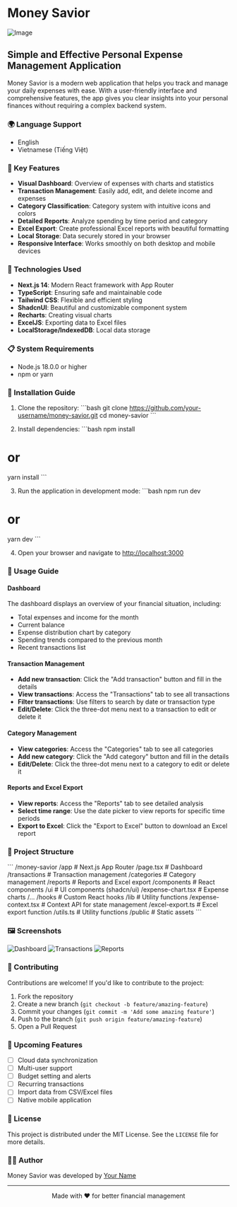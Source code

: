 # Money Savior

![Image](https://github.com/user-attachments/assets/3b890323-480f-47ed-98d7-b9e52f008795)
## Simple and Effective Personal Expense Management Application

Money Savior is a modern web application that helps you track and manage your daily expenses with ease. With a user-friendly interface and comprehensive features, the app gives you clear insights into your personal finances without requiring a complex backend system.

### 🌍 Language Support
- English
- Vietnamese (Tiếng Việt)

### 🌟 Key Features

- **Visual Dashboard**: Overview of expenses with charts and statistics
- **Transaction Management**: Easily add, edit, and delete income and expenses
- **Category Classification**: Category system with intuitive icons and colors
- **Detailed Reports**: Analyze spending by time period and category
- **Excel Export**: Create professional Excel reports with beautiful formatting
- **Local Storage**: Data securely stored in your browser
- **Responsive Interface**: Works smoothly on both desktop and mobile devices

### 🚀 Technologies Used

- **Next.js 14**: Modern React framework with App Router
- **TypeScript**: Ensuring safe and maintainable code
- **Tailwind CSS**: Flexible and efficient styling
- **ShadcnUI**: Beautiful and customizable component system
- **Recharts**: Creating visual charts
- **ExcelJS**: Exporting data to Excel files
- **LocalStorage/IndexedDB**: Local data storage

### 📋 System Requirements

- Node.js 18.0.0 or higher
- npm or yarn

### 🔧 Installation Guide

1. Clone the repository:
\`\`\`bash
git clone https://github.com/your-username/money-savior.git
cd money-savior
\`\`\`

2. Install dependencies:
\`\`\`bash
npm install
# or
yarn install
\`\`\`

3. Run the application in development mode:
\`\`\`bash
npm run dev
# or
yarn dev
\`\`\`

4. Open your browser and navigate to [http://localhost:3000](http://localhost:3000)

### 📱 Usage Guide

#### Dashboard

The dashboard displays an overview of your financial situation, including:
- Total expenses and income for the month
- Current balance
- Expense distribution chart by category
- Spending trends compared to the previous month
- Recent transactions list

#### Transaction Management

- **Add new transaction**: Click the "Add transaction" button and fill in the details
- **View transactions**: Access the "Transactions" tab to see all transactions
- **Filter transactions**: Use filters to search by date or transaction type
- **Edit/Delete**: Click the three-dot menu next to a transaction to edit or delete it

#### Category Management

- **View categories**: Access the "Categories" tab to see all categories
- **Add new category**: Click the "Add category" button and fill in the details
- **Edit/Delete**: Click the three-dot menu next to a category to edit or delete it

#### Reports and Excel Export

- **View reports**: Access the "Reports" tab to see detailed analysis
- **Select time range**: Use the date picker to view reports for specific time periods
- **Export to Excel**: Click the "Export to Excel" button to download an Excel report

### 📁 Project Structure

\`\`\`
/money-savior
  /app                  # Next.js App Router
    /page.tsx           # Dashboard
    /transactions       # Transaction management
    /categories         # Category management
    /reports            # Reports and Excel export
  /components           # React components
    /ui                 # UI components (shadcn/ui)
    /expense-chart.tsx  # Expense charts
    /...
  /hooks                # Custom React hooks
  /lib                  # Utility functions
    /expense-context.tsx # Context API for state management
    /excel-export.ts    # Excel export function
    /utils.ts           # Utility functions
  /public               # Static assets
\`\`\`

### 🖼️ Screenshots

![Dashboard](https://placeholder.com/dashboard.png)
![Transactions](https://placeholder.com/transactions.png)
![Reports](https://placeholder.com/reports.png)

### 🤝 Contributing

Contributions are welcome! If you'd like to contribute to the project:

1. Fork the repository
2. Create a new branch (`git checkout -b feature/amazing-feature`)
3. Commit your changes (`git commit -m 'Add some amazing feature'`)
4. Push to the branch (`git push origin feature/amazing-feature`)
5. Open a Pull Request

### 📝 Upcoming Features

- [ ] Cloud data synchronization
- [ ] Multi-user support
- [ ] Budget setting and alerts
- [ ] Recurring transactions
- [ ] Import data from CSV/Excel files
- [ ] Native mobile application

### 📄 License

This project is distributed under the MIT License. See the `LICENSE` file for more details.

### 👨‍💻 Author

Money Savior was developed by [Your Name](https://github.com/your-username)

---

<p align="center">Made with ❤️ for better financial management</p>
